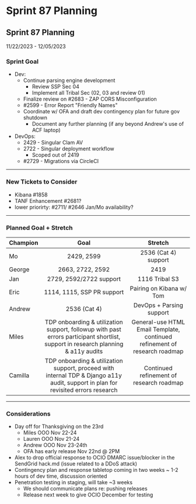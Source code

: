 # Sprint 87 Planning

## Sprint 87 Planning

11/22/2023 - 12/05/2023

### Sprint Goal

* Dev:
  * Continue parsing engine development
    * Review SSP Sec 04
    * Implement all Tribal Sec (02, 03 and review 01)
  * Finalize review on #2683 - ZAP CORS Misconfiguration
  * \#2599 - Error Report "Friendly Names"
  * Coordinate w/ OFA and draft dev contingency plan for future gov shutdown
    * Document any further planning (if any beyond Andrew's use of ACF laptop)
* DevOps:
  * 2429 - Singular Clam AV
  * 2722 - Singular deployment workflow
    * Scoped out of 2419
  * \#2729 - Migrations via CircleCI

***

### New Tickets to Consider

* Kibana #1858
* TANF Enhancement #2681?
* lower priorirty: #2711/ #2646 Jan/Mo availability?

***

### Planned Goal + Stretch

| Champion |                                                                Goal                                                                |                                  Stretch                                  |
| -------- | :--------------------------------------------------------------------------------------------------------------------------------: | :-----------------------------------------------------------------------: |
| Mo       |                                                             2429, 2599                                                             |                            2536 (Cat 4) support                           |
| George   |                                                          2663, 2722, 2592                                                          |                                    2419                                   |
| Jan      |                                                       2729, 2592/2722 support                                                      |                               1116 Tribal S3                              |
| Eric     |                                                     1114, 1115, SSP PR support                                                     |                          Pairing on Kibana w/ Tom                         |
| Andrew   |                                                            2536 (Cat 4)                                                            |                          DevOps + Parsing support                         |
| Miles    |  TDP onboarding & utilization support, followup with past errors participant shortlist, support in research planning & a11y audits | General-use HTML Email Template, continued refinement of research roadmap |
| Camilla  | TDP onboarding & utilization support, proceed with internal TDP & Django a11y audit, support in plan for revisited errors research |                  Continued refinement of research roadmap                 |

***

### Considerations

* Day off for Thanksgiving on the 23rd
  * Miles OOO Nov 22-24
  * Lauren OOO Nov 21-24
  * Andrew OOO Nov 23-24th
  * OFA has early release Nov 22nd @ 2PM
* Alex to drop official response to OCIO DMARC issue/blocker in the SendGrid hack.md (issue related to a DDoS attack)
* Contingency plan and response tabletop coming in two weeks \~ 1-2 hours of dev time, discussion oriented
* Penetration testing in staging, will take \~3 weeks
  * We should communicate plans re: pushing releases
  * Release next week to give OCIO December for testing
